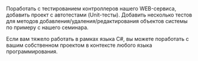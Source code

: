 Поработать с тестированием контроллеров нашего WEB-сервиса, добавить проект с автотестами (Unit-тесты).
Добавить несколько тестов для методов добавления/удаления/редактирования объектов системы по примеру с нашего семинара.

Если вам тяжело работать в рамках языка C#, вы можете поработать с вашим собственном проектом в контексте любого языка программирования.
